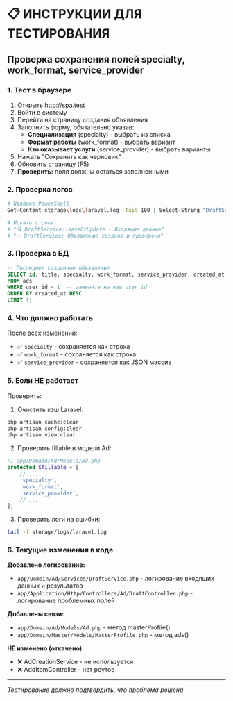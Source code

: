 # 📋 ИНСТРУКЦИИ ДЛЯ ТЕСТИРОВАНИЯ

## Проверка сохранения полей specialty, work_format, service_provider

### 1. Тест в браузере

1. Открыть http://spa.test
2. Войти в систему
3. Перейти на страницу создания объявления
4. Заполнить форму, обязательно указав:
   - **Специализация** (specialty) - выбрать из списка
   - **Формат работы** (work_format) - выбрать вариант
   - **Кто оказывает услуги** (service_provider) - выбрать варианты
5. Нажать "Сохранить как черновик"
6. Обновить страницу (F5)
7. **Проверить:** поля должны остаться заполненными

### 2. Проверка логов

```bash
# Windows PowerShell
Get-Content storage\logs\laravel.log -Tail 100 | Select-String "DraftService"

# Искать строки:
# "🔍 DraftService::saveOrUpdate - Входящие данные"
# "✅ DraftService: Объявление создано и проверено"
```

### 3. Проверка в БД

```sql
-- Последнее созданное объявление
SELECT id, title, specialty, work_format, service_provider, created_at
FROM ads
WHERE user_id = 1  -- замените на ваш user_id
ORDER BY created_at DESC
LIMIT 1;
```

### 4. Что должно работать

После всех изменений:
- ✅ `specialty` - сохраняется как строка
- ✅ `work_format` - сохраняется как строка
- ✅ `service_provider` - сохраняется как JSON массив

### 5. Если НЕ работает

Проверить:
1. Очистить кэш Laravel:
```bash
php artisan cache:clear
php artisan config:clear
php artisan view:clear
```

2. Проверить fillable в модели Ad:
```php
// app/Domain/Ad/Models/Ad.php
protected $fillable = [
    // ...
    'specialty',
    'work_format',
    'service_provider',
    // ...
];
```

3. Проверить логи на ошибки:
```bash
tail -f storage/logs/laravel.log
```

### 6. Текущие изменения в коде

**Добавлено логирование:**
- `app/Domain/Ad/Services/DraftService.php` - логирование входящих данных и результатов
- `app/Application/Http/Controllers/Ad/DraftController.php` - логирование проблемных полей

**Добавлены связи:**
- `app/Domain/Ad/Models/Ad.php` - метод masterProfile()
- `app/Domain/Master/Models/MasterProfile.php` - метод ads()

**НЕ изменено (откачено):**
- ❌ AdCreationService - не используется
- ❌ AddItemController - нет роутов

---
*Тестирование должно подтвердить, что проблема решена*